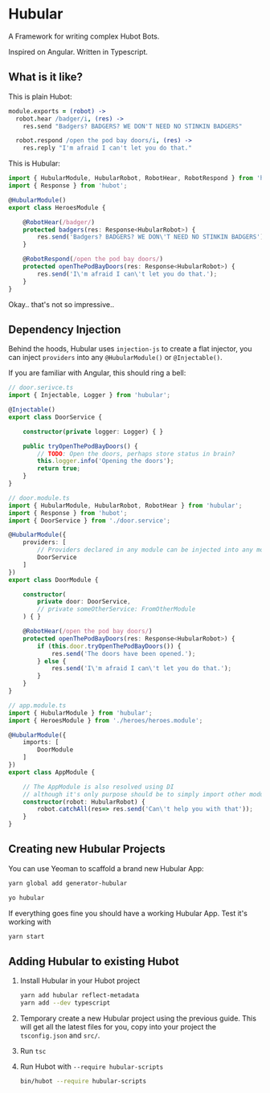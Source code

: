 # Hubular

A Framework for writing complex Hubot Bots.

Inspired on Angular. Written in Typescript.

## What is it like?

This is plain Hubot:

```coffee
module.exports = (robot) ->
  robot.hear /badger/i, (res) ->
    res.send "Badgers? BADGERS? WE DON'T NEED NO STINKIN BADGERS"

  robot.respond /open the pod bay doors/i, (res) ->
    res.reply "I'm afraid I can't let you do that."
```

This is Hubular:

```typescript
import { HubularModule, HubularRobot, RobotHear, RobotRespond } from 'hubular';
import { Response } from 'hubot';

@HubularModule()
export class HeroesModule {

    @RobotHear(/badger/)
    protected badgers(res: Response<HubularRobot>) {
        res.send('Badgers? BADGERS? WE DON\'T NEED NO STINKIN BADGERS');
    }

    @RobotRespond(/open the pod bay doors/)
    protected openThePodBayDoors(res: Response<HubularRobot>) {
        res.send('I\'m afraid I can\'t let you do that.');
    }
}
```

Okay.. that's not so impressive..

## Dependency Injection

Behind the hoods, Hubular uses `injection-js` to create a flat injector, you can inject `providers`
into any `@HubularModule()` or `@Injectable()`.

If you are familiar with Angular, this should ring a bell:

```typescript
// door.serivce.ts
import { Injectable, Logger } from 'hubular';

@Injectable()
export class DoorService {

    constructor(private logger: Logger) { }

    public tryOpenThePodBayDoors() {
        // TODO: Open the doors, perhaps store status in brain?
        this.logger.info('Opening the doors');
        return true;
    }
}

```

```typescript
// door.module.ts
import { HubularModule, HubularRobot, RobotHear } from 'hubular';
import { Response } from 'hubot';
import { DoorService } from './door.service';

@HubularModule({
    providers: [
        // Providers declared in any module can be injected into any module.
        DoorService
    ]
})
export class DoorModule {

    constructor(
        private door: DoorService,
        // private someOtherService: FromOtherModule
    ) { }

    @RobotHear(/open the pod bay doors/)
    protected openThePodBayDoors(res: Response<HubularRobot>) {
        if (this.door.tryOpenThePodBayDoors()) {
            res.send('The doors have been opened.');
        } else {
            res.send('I\'m afraid I can\'t let you do that.');
        }
    }
}
```

```typescript
// app.module.ts
import { HubularModule } from 'hubular';
import { HeroesModule } from './heroes/heroes.module';

@HubularModule({
    imports: [
        DoorModule
    ]
})
export class AppModule {

    // The AppModule is also resolved using DI
    // although it's only purpose should be to simply import other modules
    constructor(robot: HubularRobot) {
        robot.catchAll(res=> res.send('Can\'t help you with that'));
    }
}

```

## Creating new Hubular Projects

You can use Yeoman to scaffold a brand new Hubular App:

```bash
yarn global add generator-hubular
```

```bash
yo hubular
```

If everything goes fine you should have a working Hubular App.
Test it's working with

```bash
yarn start
```

## Adding Hubular to existing Hubot

1. Install Hubular in your Hubot project

    ```bash
    yarn add hubular reflect-metadata
    yarn add --dev typescript
    ```

1. Temporary create a new Hubular project using the previous guide.
   This will get all the latest files for you, copy into your project the `tsconfig.json` and `src/`.

1. Run `tsc`
1. Run Hubot with `--require hubular-scripts`

    ```bash
    bin/hubot --require hubular-scripts
    ```